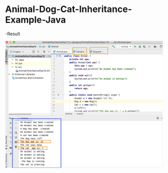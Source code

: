 # Animal-Dog-Cat-Inheritance-Example-Java


-Result

<img width="964" alt="Animal- dog-cat Inheritance example" src="https://github.com/jaimehernan95/Animal-Dog-Cat-Inheritance-Example-Java/blob/master/images/inheritance.png">

